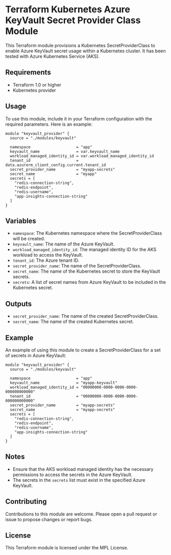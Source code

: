 # Terraform Kubernetes Azure KeyVault Secret Provider Class Module

This Terraform module provisions a Kubernetes SecretProviderClass to enable Azure KeyVault secret usage within a Kubernetes cluster. It has been tested with Azure Kubernetes Service (AKS).

## Requirements

- Terraform 1.0 or higher
- Kubernetes provider

## Usage

To use this module, include it in your Terraform configuration with the required parameters. Here is an example:

```hcl
module "keyvault_provider" {
  source = "./modules/keyvault"

  namespace                    = "app"
  keyvault_name                = var.keyvault_name
  workload_managed_identity_id = var.workload_managed_identity_id
  tenant_id                    = data.azurerm_client_config.current.tenant_id
  secret_provider_name         = "myapp-secrets"
  secret_name                  = "myapp"
  secrets = [
    "redis-connection-string",
    "redis-endpoint",
    "redis-username",
    "app-insights-connection-string"
  ]
}
```

## Variables

- `namespace`: The Kubernetes namespace where the SecretProviderClass will be created.
- `keyvault_name`: The name of the Azure KeyVault.
- `workload_managed_identity_id`: The managed identity ID for the AKS workload to access the KeyVault.
- `tenant_id`: The Azure tenant ID.
- `secret_provider_name`: The name of the SecretProviderClass.
- `secret_name`: The name of the Kubernetes secret to store the KeyVault secrets.
- `secrets`: A list of secret names from Azure KeyVault to be included in the Kubernetes secret.

## Outputs

- `secret_provider_name`: The name of the created SecretProviderClass.
- `secret_name`: The name of the created Kubernetes secret.

## Example

An example of using this module to create a SecretProviderClass for a set of secrets in Azure KeyVault:

```hcl
module "keyvault_provider" {
  source = "./modules/keyvault"

  namespace                    = "app"
  keyvault_name                = "myapp-keyvault"
  workload_managed_identity_id = "00000000-0000-0000-0000-000000000000"
  tenant_id                    = "00000000-0000-0000-0000-000000000000"
  secret_provider_name         = "myapp-secrets"
  secret_name                  = "myapp-secrets"
  secrets = [
    "redis-connection-string",
    "redis-endpoint",
    "redis-username",
    "app-insights-connection-string"
  ]
}
```

## Notes

- Ensure that the AKS workload managed identity has the necessary permissions to access the secrets in the Azure KeyVault.
- The secrets in the `secrets` list must exist in the specified Azure KeyVault.

## Contributing

Contributions to this module are welcome. Please open a pull request or issue to propose changes or report bugs.

## License

This Terraform module is licensed under the MPL License.